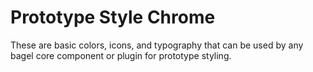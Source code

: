 # Prototype Style Chrome

These are basic colors, icons, and typography that can be used by any bagel core component or plugin for prototype styling.

